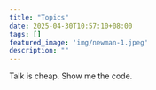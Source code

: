 ```yaml
---
title: "Topics"
date: 2025-04-30T10:57:10+08:00
tags: []
featured_image: 'img/newman-1.jpeg'
description: ""
---
```

Talk is cheap. Show me the code.
